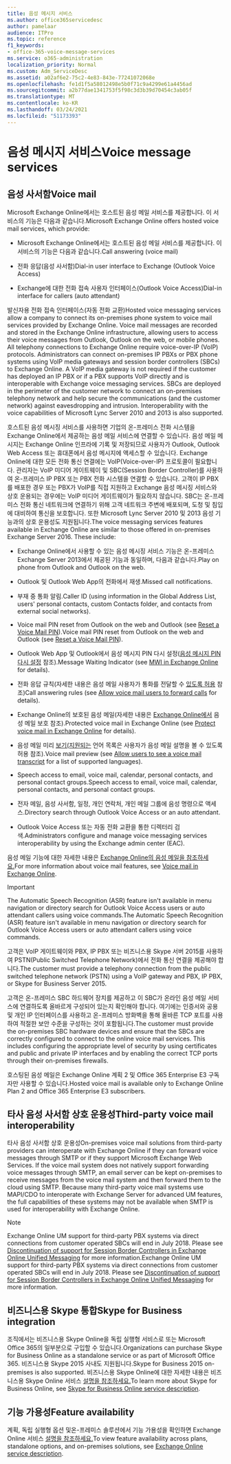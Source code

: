 ```yaml
---
title: 음성 메시지 서비스
ms.author: office365servicedesc
author: pamelaar
audience: ITPro
ms.topic: reference
f1_keywords:
- office-365-voice-message-services
ms.service: o365-administration
localization_priority: Normal
ms.custom: Adm_ServiceDesc
ms.assetid: a02af6e2-75c2-4e83-843e-77241072068e
ms.openlocfilehash: fe1d1f5a58012498e5b0f71c9a4299e61a4456ad
ms.sourcegitcommit: a2b77dae1341753f5f98c3d3b39d70454c3ab05f
ms.translationtype: MT
ms.contentlocale: ko-KR
ms.lasthandoff: 03/24/2021
ms.locfileid: "51173393"
---
```

# <a name="voice-message-services"></a><span data-ttu-id="8e765-102">음성 메시지 서비스</span><span class="sxs-lookup"><span data-stu-id="8e765-102">Voice message services</span></span>

## <a name="voice-mail"></a><span data-ttu-id="8e765-103">음성 사서함</span><span class="sxs-lookup"><span data-stu-id="8e765-103">Voice mail</span></span>

<span data-ttu-id="8e765-104">Microsoft Exchange Online에서는 호스트된 음성 메일 서비스를 제공합니다. 이 서비스의 기능은 다음과 같습니다.</span><span class="sxs-lookup"><span data-stu-id="8e765-104">Microsoft Exchange Online offers hosted voice mail services, which provide:</span></span>
  
- <span data-ttu-id="8e765-105">Microsoft Exchange Online에서는 호스트된 음성 메일 서비스를 제공합니다. 이 서비스의 기능은 다음과 같습니다.</span><span class="sxs-lookup"><span data-stu-id="8e765-105">Call answering (voice mail)</span></span>
    
- <span data-ttu-id="8e765-106">전화 응답(음성 사서함)</span><span class="sxs-lookup"><span data-stu-id="8e765-106">Dial-in user interface to Exchange (Outlook Voice Access)</span></span>
    
- <span data-ttu-id="8e765-107">Exchange에 대한 전화 접속 사용자 인터페이스(Outlook Voice Access)</span><span class="sxs-lookup"><span data-stu-id="8e765-107">Dial-in interface for callers (auto attendant)</span></span>
    
<span data-ttu-id="8e765-p101">발신자용 전화 접속 인터페이스(자동 전화 교환)</span><span class="sxs-lookup"><span data-stu-id="8e765-p101">Hosted voice messaging services allow a company to connect its on-premises phone system to voice mail services provided by Exchange Online. Voice mail messages are recorded and stored in the Exchange Online infrastructure, allowing users to access their voice messages from Outlook, Outlook on the web, or mobile phones. All telephony connections to Exchange Online require voice-over-IP (VoIP) protocols. Administrators can connect on-premises IP PBXs or PBX phone systems using VoIP media gateways and session border controllers (SBCs) to Exchange Online. A VoIP media gateway is not required if the customer has deployed an IP PBX or if a PBX supports VoIP directly and is interoperable with Exchange voice messaging services. SBCs are deployed in the perimeter of the customer network to connect an on-premises telephony network and help secure the communications (and the customer network) against eavesdropping and intrusion. Interoperability with the voice capabilities of Microsoft Lync Server 2010 and 2013 is also supported.</span></span>
  
<span data-ttu-id="8e765-p102">호스트된 음성 메시징 서비스를 사용하면 기업의 온-프레미스 전화 시스템을 Exchange Online에서 제공하는 음성 메일 서비스에 연결할 수 있습니다. 음성 메일 메시지는 Exchange Online 인프라에 기록 및 저장되므로 사용자가 Outlook, Outlook Web Access 또는 휴대폰에서 음성 메시지에 액세스할 수 있습니다. Exchange Online에 대한 모든 전화 통신 연결에는 VoIP(Voice-over-IP) 프로토콜이 필요합니다. 관리자는 VoIP 미디어 게이트웨이 및 SBC(Session Border Controller)를 사용하여 온-프레미스 IP PBX 또는 PBX 전화 시스템을 연결할 수 있습니다. 고객이 IP PBX를 배포한 경우 또는 PBX가 VoIP를 직접 지원하고 Exchange 음성 메시징 서비스와 상호 운용되는 경우에는 VoIP 미디어 게이트웨이가 필요하지 않습니다. SBC는 온-프레미스 전화 통신 네트워크에 연결하기 위해 고객 네트워크 주변에 배포되며, 도청 및 침입에 대비하여 통신을 보호합니다. 또한 Microsoft Lync Server 2010 및 2013 음성 기능과의 상호 운용성도 지원됩니다.</span><span class="sxs-lookup"><span data-stu-id="8e765-p102">The voice messaging services features available in Exchange Online are similar to those offered in on-premises Exchange Server 2016. These include:</span></span>
  
- <span data-ttu-id="8e765-117">Exchange Online에서 사용할 수 있는 음성 메시징 서비스 기능은 온-프레미스 Exchange Server 2013에서 제공된 기능과 동일하며, 다음과 같습니다.</span><span class="sxs-lookup"><span data-stu-id="8e765-117">Play on phone from Outlook and Outlook on the web.</span></span>
    
- <span data-ttu-id="8e765-118">Outlook 및 Outlook Web App의 전화에서 재생.</span><span class="sxs-lookup"><span data-stu-id="8e765-118">Missed call notifications.</span></span>
    
- <span data-ttu-id="8e765-119">부재 중 통화 알림.</span><span class="sxs-lookup"><span data-stu-id="8e765-119">Caller ID (using information in the Global Address List, users' personal contacts, custom Contacts folder, and contacts from external social networks).</span></span>
    
- <span data-ttu-id="8e765-120">Voice mail PIN reset from Outlook on the web and Outlook (see [Reset a Voice Mail PIN](/exchange/voice-mail-unified-messaging/set-outlook-voice-access-pin-security/reset-a-voice-mail-pin)).</span><span class="sxs-lookup"><span data-stu-id="8e765-120">Voice mail PIN reset from Outlook on the web and Outlook (see [Reset a Voice Mail PIN](/exchange/voice-mail-unified-messaging/set-outlook-voice-access-pin-security/reset-a-voice-mail-pin)).</span></span>
    
- <span data-ttu-id="8e765-121">Outlook Web App 및 Outlook에서 음성 메시지 PIN 다시 설정([음성 메시지 PIN 다시 설정](/exchange/voice-mail-unified-messaging/set-up-client-voice-mail-features/mwi-in-exchange-online) 참조).</span><span class="sxs-lookup"><span data-stu-id="8e765-121">Message Waiting Indicator (see [MWI in Exchange Online](/exchange/voice-mail-unified-messaging/set-up-client-voice-mail-features/mwi-in-exchange-online) for details).</span></span> 
    
- <span data-ttu-id="8e765-122">전화 응답 규칙(자세한 내용은 음성 메일 사용자가 통화를 전달할 수 [있도록 허용](/exchange/voice-mail-unified-messaging/set-up-client-voice-mail-features/allow-voice-mail-users-to-forward-calls) 참조)</span><span class="sxs-lookup"><span data-stu-id="8e765-122">Call answering rules (see [Allow voice mail users to forward calls](/exchange/voice-mail-unified-messaging/set-up-client-voice-mail-features/allow-voice-mail-users-to-forward-calls) for details).</span></span>
    
- <span data-ttu-id="8e765-123">Exchange Online의 보호된 음성 메일(자세한 내용은 [Exchange Online에서](/exchange/voice-mail-unified-messaging/set-up-client-voice-mail-features/protect-voice-mail) 음성 메일 보호 참조).</span><span class="sxs-lookup"><span data-stu-id="8e765-123">Protected voice mail in Exchange Online (see [Protect voice mail in Exchange Online](/exchange/voice-mail-unified-messaging/set-up-client-voice-mail-features/protect-voice-mail) for details).</span></span>
    
- <span data-ttu-id="8e765-124">음성 메일 미리 [보기(지원되는](/exchange/voice-mail-unified-messaging/set-up-client-voice-mail-features/allow-users-to-see-a-voice-mail-transcript) 언어 목록은 사용자가 음성 메일 설명을 볼 수 있도록 허용 참조).</span><span class="sxs-lookup"><span data-stu-id="8e765-124">Voice mail preview (see [Allow users to see a voice mail transcript](/exchange/voice-mail-unified-messaging/set-up-client-voice-mail-features/allow-users-to-see-a-voice-mail-transcript) for a list of supported languages).</span></span>
    
- <span data-ttu-id="8e765-125">Speech access to email, voice mail, calendar, personal contacts, and personal contact groups.</span><span class="sxs-lookup"><span data-stu-id="8e765-125">Speech access to email, voice mail, calendar, personal contacts, and personal contact groups.</span></span>
    
- <span data-ttu-id="8e765-126">전자 메일, 음성 사서함, 일정, 개인 연락처, 개인 메일 그룹에 음성 명령으로 액세스.</span><span class="sxs-lookup"><span data-stu-id="8e765-126">Directory search through Outlook Voice Access or an auto attendant.</span></span>
    
- <span data-ttu-id="8e765-127">Outlook Voice Access 또는 자동 전화 교환을 통한 디렉터리 검색.</span><span class="sxs-lookup"><span data-stu-id="8e765-127">Administrators configure and manage voice messaging services interoperability by using the Exchange admin center (EAC).</span></span>
    
<span data-ttu-id="8e765-128">음성 메일 기능에 대한 자세한 내용은 [Exchange Online의 음성 메일을 참조하세요.](/exchange/voice-mail-unified-messaging/voice-mail-unified-messaging)</span><span class="sxs-lookup"><span data-stu-id="8e765-128">For more information about voice mail features, see [Voice mail in Exchange Online](/exchange/voice-mail-unified-messaging/voice-mail-unified-messaging).</span></span>
  
> [!IMPORTANT]
> <span data-ttu-id="8e765-129">The Automatic Speech Recognition (ASR) feature isn't available in menu navigation or directory search for Outlook Voice Access users or auto attendant callers using voice commands.</span><span class="sxs-lookup"><span data-stu-id="8e765-129">The Automatic Speech Recognition (ASR) feature isn't available in menu navigation or directory search for Outlook Voice Access users or auto attendant callers using voice commands.</span></span> 
>
> <span data-ttu-id="8e765-130">고객은 VoIP 게이트웨이와 PBX, IP PBX 또는 비즈니스용 Skype 서버 2015를 사용하여 PSTN(Public Switched Telephone Network)에서 전화 통신 연결을 제공해야 합니다.</span><span class="sxs-lookup"><span data-stu-id="8e765-130">The customer must provide a telephony connection from the public switched telephone network (PSTN) using a VoIP gateway and PBX, IP PBX, or Skype for Business Server 2015.</span></span> 
>
> <span data-ttu-id="8e765-p103">고객은 온-프레미스 SBC 하드웨어 장치를 제공하고 이 SBC가 온라인 음성 메일 서비스에 연결하도록 올바르게 구성되어 있는지 확인해야 합니다. 여기에는 인증서와 공용 및 개인 IP 인터페이스를 사용하고 온-프레미스 방화벽을 통해 올바른 TCP 포트를 사용하여 적절한 보안 수준을 구성하는 것이 포함됩니다.</span><span class="sxs-lookup"><span data-stu-id="8e765-p103">The customer must provide the on-premises SBC hardware devices and ensure that the SBCs are correctly configured to connect to the online voice mail services. This includes configuring the appropriate level of security by using certificates and public and private IP interfaces and by enabling the correct TCP ports through their on-premises firewalls.</span></span> 
>
> <span data-ttu-id="8e765-133">호스팅된 음성 메일은 Exchange Online 계획 2 및 Office 365 Enterprise E3 구독자만 사용할 수 있습니다.</span><span class="sxs-lookup"><span data-stu-id="8e765-133">Hosted voice mail is available only to Exchange Online Plan 2 and Office 365 Enterprise E3 subscribers.</span></span> 
  
## <a name="third-party-voice-mail-interoperability"></a><span data-ttu-id="8e765-134">타사 음성 사서함 상호 운용성</span><span class="sxs-lookup"><span data-stu-id="8e765-134">Third-party voice mail interoperability</span></span>

<span data-ttu-id="8e765-p104">타사 음성 사서함 상호 운용성</span><span class="sxs-lookup"><span data-stu-id="8e765-p104">On-premises voice mail solutions from third-party providers can interoperate with Exchange Online if they can forward voice messages through SMTP or if they support Microsoft Exchange Web Services. If the voice mail system does not natively support forwarding voice messages through SMTP, an email server can be kept on-premises to receive messages from the voice mail system and then forward them to the cloud using SMTP. Because many third-party voice mail systems use MAPI/CDO to interoperate with Exchange Server for advanced UM features, the full capabilities of these systems may not be available when SMTP is used for interoperability with Exchange Online.</span></span>
  
> [!NOTE]
> <span data-ttu-id="8e765-p105">Exchange Online UM support for third-party PBX systems via direct connections from customer operated SBCs will end in July 2018. Please see [Discontinuation of support for Session Border Controllers in Exchange Online Unified Messaging](https://techcommunity.microsoft.com/t5/Exchange-Team-Blog/Discontinuation-of-support-for-Session-Border-Controllers-in/ba-p/607117) for more information.</span><span class="sxs-lookup"><span data-stu-id="8e765-p105">Exchange Online UM support for third-party PBX systems via direct connections from customer operated SBCs will end in July 2018. Please see [Discontinuation of support for Session Border Controllers in Exchange Online Unified Messaging](https://techcommunity.microsoft.com/t5/Exchange-Team-Blog/Discontinuation-of-support-for-Session-Border-Controllers-in/ba-p/607117) for more information.</span></span> 
  
## <a name="skype-for-business-integration"></a><span data-ttu-id="8e765-140">비즈니스용 Skype 통합</span><span class="sxs-lookup"><span data-stu-id="8e765-140">Skype for Business integration</span></span>

<span data-ttu-id="8e765-141">조직에서는 비즈니스용 Skype Online을 독립 실행형 서비스로 또는 Microsoft Office 365의 일부분으로 구입할 수 있습니다.</span><span class="sxs-lookup"><span data-stu-id="8e765-141">Organizations can purchase Skype for Business Online as a standalone service or as part of Microsoft Office 365.</span></span> <span data-ttu-id="8e765-142">비즈니스용 Skype 2015 사내도 지원됩니다.</span><span class="sxs-lookup"><span data-stu-id="8e765-142">Skype for Business 2015 on-premises is also supported.</span></span> <span data-ttu-id="8e765-143">비즈니스용 Skype Online에 대한 자세한 내용은 비즈니스용 Skype Online 서비스 [설명을 참조하세요.](../skype-for-business-online-service-description/skype-for-business-online-service-description.md)</span><span class="sxs-lookup"><span data-stu-id="8e765-143">To learn more about Skype for Business Online, see [Skype for Business Online service description](../skype-for-business-online-service-description/skype-for-business-online-service-description.md).</span></span>
  
## <a name="feature-availability"></a><span data-ttu-id="8e765-144">기능 가용성</span><span class="sxs-lookup"><span data-stu-id="8e765-144">Feature availability</span></span>

<span data-ttu-id="8e765-145">계획, 독립 실행형 옵션 및온-프레미스 솔루션에서 기능 가용성을 확인하면 Exchange Online 서비스 [설명을 참조하세요.](exchange-online-service-description.md)</span><span class="sxs-lookup"><span data-stu-id="8e765-145">To view feature availability across plans, standalone options, and on-premises solutions, see [Exchange Online service description](exchange-online-service-description.md).</span></span>
